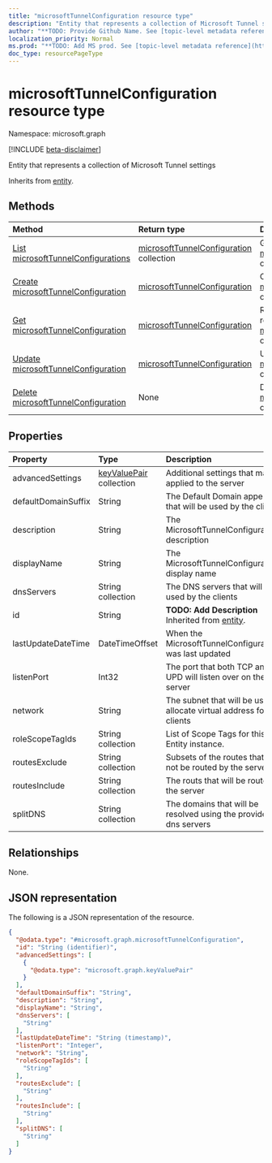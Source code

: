 ```yaml
---
title: "microsoftTunnelConfiguration resource type"
description: "Entity that represents a collection of Microsoft Tunnel settings"
author: "**TODO: Provide Github Name. See [topic-level metadata reference](https://msgo.azurewebsites.net/add/document/guidelines/metadata.html#topic-level-metadata)**"
localization_priority: Normal
ms.prod: "**TODO: Add MS prod. See [topic-level metadata reference](https://msgo.azurewebsites.net/add/document/guidelines/metadata.html#topic-level-metadata)**"
doc_type: resourcePageType
---
```


# microsoftTunnelConfiguration resource type

Namespace: microsoft.graph

[!INCLUDE [beta-disclaimer](../../includes/beta-disclaimer.md)]

Entity that represents a collection of Microsoft Tunnel settings


Inherits from [entity](../resources/entity.md).

## Methods
|Method|Return type|Description|
|:---|:---|:---|
|[List microsoftTunnelConfigurations](../api/microsofttunnelconfiguration-list.md)|[microsoftTunnelConfiguration](../resources/microsofttunnelconfiguration.md) collection|Get a list of the [microsoftTunnelConfiguration](../resources/microsofttunnelconfiguration.md) objects and their properties.|
|[Create microsoftTunnelConfiguration](../api/microsofttunnelconfiguration-create.md)|[microsoftTunnelConfiguration](../resources/microsofttunnelconfiguration.md)|Create a new [microsoftTunnelConfiguration](../resources/microsofttunnelconfiguration.md) object.|
|[Get microsoftTunnelConfiguration](../api/microsofttunnelconfiguration-get.md)|[microsoftTunnelConfiguration](../resources/microsofttunnelconfiguration.md)|Read the properties and relationships of a [microsoftTunnelConfiguration](../resources/microsofttunnelconfiguration.md) object.|
|[Update microsoftTunnelConfiguration](../api/microsofttunnelconfiguration-update.md)|[microsoftTunnelConfiguration](../resources/microsofttunnelconfiguration.md)|Update the properties of a [microsoftTunnelConfiguration](../resources/microsofttunnelconfiguration.md) object.|
|[Delete microsoftTunnelConfiguration](../api/microsofttunnelconfiguration-delete.md)|None|Deletes a [microsoftTunnelConfiguration](../resources/microsofttunnelconfiguration.md) object.|

## Properties
|Property|Type|Description|
|:---|:---|:---|
|advancedSettings|[keyValuePair](../resources/keyvaluepair.md) collection|Additional settings that may be applied to the server|
|defaultDomainSuffix|String|The Default Domain appendix that will be used by the clients|
|description|String|The MicrosoftTunnelConfiguration's description|
|displayName|String|The MicrosoftTunnelConfiguration's display name|
|dnsServers|String collection|The DNS servers that will be used by the clients|
|id|String|**TODO: Add Description** Inherited from [entity](../resources/entity.md).|
|lastUpdateDateTime|DateTimeOffset|When the MicrosoftTunnelConfiguration was last updated|
|listenPort|Int32|The port that both TCP and UPD will listen over on the server|
|network|String|The subnet that will be used to allocate virtual address for the clients|
|roleScopeTagIds|String collection|List of Scope Tags for this Entity instance.|
|routesExclude|String collection|Subsets of the routes that will not be routed by the server|
|routesInclude|String collection|The routs that will be routed by the server|
|splitDNS|String collection|The domains that will be resolved using the provided dns servers|

## Relationships
None.

## JSON representation
The following is a JSON representation of the resource.
<!-- {
  "blockType": "resource",
  "keyProperty": "id",
  "@odata.type": "microsoft.graph.microsoftTunnelConfiguration",
  "baseType": "microsoft.graph.entity",
  "openType": false
}
-->
``` json
{
  "@odata.type": "#microsoft.graph.microsoftTunnelConfiguration",
  "id": "String (identifier)",
  "advancedSettings": [
    {
      "@odata.type": "microsoft.graph.keyValuePair"
    }
  ],
  "defaultDomainSuffix": "String",
  "description": "String",
  "displayName": "String",
  "dnsServers": [
    "String"
  ],
  "lastUpdateDateTime": "String (timestamp)",
  "listenPort": "Integer",
  "network": "String",
  "roleScopeTagIds": [
    "String"
  ],
  "routesExclude": [
    "String"
  ],
  "routesInclude": [
    "String"
  ],
  "splitDNS": [
    "String"
  ]
}
```

